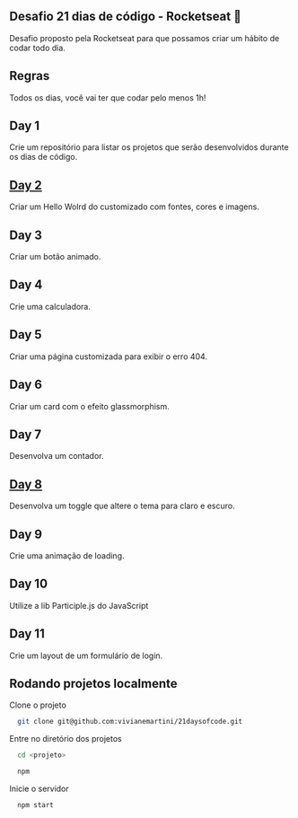 ## Desafio 21 dias de código - Rocketseat :rocket:
Desafio proposto pela Rocketseat para que possamos criar um hábito de codar todo dia.

## Regras
Todos os dias, você vai ter que codar pelo menos 1h!

## Day 1  
Crie um repositório para listar os projetos que serão desenvolvidos durante os dias de código.

## [Day 2](https://github.com/vivianemartini/21daysofcode/tree/main/day2)
Criar um Hello Wolrd do customizado com fontes, cores e imagens. 

## Day 3
Criar um botão animado.

## Day 4
Crie uma calculadora.

## Day 5
Criar uma página customizada para exibir o erro 404.

## Day 6
Criar um card com o efeito glassmorphism.

## Day 7
Desenvolva um contador.

## [Day 8](https://github.com/vivianemartini/21daysofcode/issues/8#issue-1359300324)
Desenvolva um toggle que altere o tema para claro e escuro.

## Day 9
Crie uma animação de loading.

## Day 10
Utilize a lib Participle.js do JavaScript

## Day 11
Crie um layout de um formulário de login.

## Rodando projetos localmente

Clone o projeto

```bash
  git clone git@github.com:vivianemartini/21daysofcode.git
```

Entre no diretório dos projetos

```bash
  cd <projeto>
```

```bash
  npm
```

Inicie o servidor

```bash
  npm start
```
